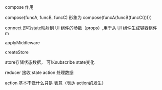 compose 作用

compose\(funcA, funcB, funcC\) 形象为 compose\(funcA\(funcB\(funcC\(\)\)\)\)）

connect   即将state映射到 UI 组件的参数（props）,用于从 UI 组件生成容器组件m

applyMiddleware

createStore

store存储状态数据， 可以subscribe state变化

reducer 接收 state action 处理数据

action 基本不做什么只是 表意（表达 action的发生）

